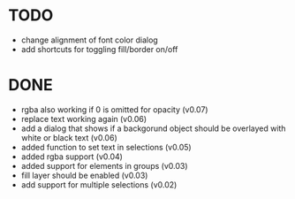 # TODO
- change alignment of font color dialog
- add shortcuts for toggling fill/border on/off

# DONE
- rgba also working if 0 is omitted for opacity (v0.07)
- replace text working again (v0.06)
- add a dialog that shows if a backgorund object should be overlayed with white or black text (v0.06)
- added function to set text in selections (v0.05)
- added rgba support (v0.04)
- added support for elements in groups (v0.03)
- fill layer should be enabled (v0.03)
- add support for multiple selections (v0.02)
